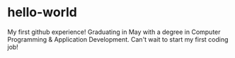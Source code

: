 # hello-world
My first github experience!
Graduating in May with a degree in Computer Programming & Application Development.
Can't wait to start my first coding job!
